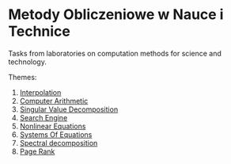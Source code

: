 # Metody Obliczeniowe w Nauce i Technice

Tasks from laboratories on computation methods for science and technology.

Themes:
1. [Interpolation](../master/lab1/report1.ipynb "Lab1")
2. [Computer Arithmetic](../master/lab2/report2.ipynb "Lab2")
3. [Singular Value Decomposition](../master/lab3/report3.ipynb "Lab 3")
4. [Search Engine](../master/lab4/report4.ipynb "Lab 4")
5. [Nonlinear Equations](../master/lab5/report5.ipynb "Lab 5")
6. [Systems Of Equations](../master/lab6/report6.ipynb "Lab 6")
7. [Spectral decomposition](../master/lab7/report7.ipynb "Lab 7")
8. [Page Rank](../master/lab8/report8.ipynb "Lab 8")